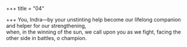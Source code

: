+++
title = "04"

+++
You, Indra—by your unstinting help become our lifelong companion  and helper for our strengthening,  
when, in the winning of the sun, we call upon you as we fight, facing the  other side in battles, o champion.  